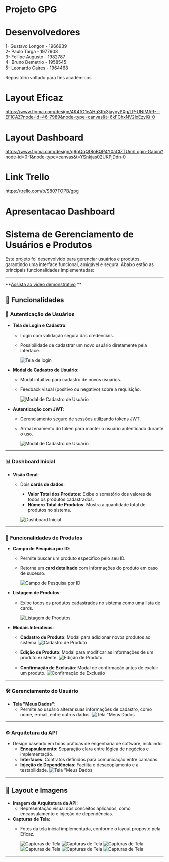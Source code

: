 # Projeto GPG
# Desenvolvedores #
1- Gustavo Longon - 1966939<br>
2- Paulo Targa - 1977908<br>
3- Fellipe Augusto - 1982787<br>
4- Bruno Demetrio - 1958545<br>
5- Leonardo Caires - 1964468<br>

Repositório voltado para fins acadêmicos 

# Layout Eficaz #
https://www.figma.com/design/4K4fO1eAHq3Rx3jaypyPXg/LP-UNIMAR---EFICAZ?node-id=46-7989&node-type=canvas&t=6kFChxNV2IxEzyjQ-0

# Layout Dashboard #

https://www.figma.com/design/g9pQqQf8oBQP4Y0aClZTUm/Login-Gabini?node-id=0-1&node-type=canvas&t=YSnkjas02UKPjDdn-0

# Link Trello #
https://trello.com/b/S807TOPB/gpg


# Apresentacao Dashboard #

# Sistema de Gerenciamento de Usuários e Produtos

Este projeto foi desenvolvido para gerenciar usuários e produtos, garantindo uma interface funcional, amigável e segura. Abaixo estão as principais funcionalidades implementadas:

---

**[Assista ao vídeo demonstrativo](https://www.youtube.com/watch?v=wl8rE1WfIE0)
**

## 🚀 Funcionalidades

### 🔑 **Autenticação de Usuários**
- **Tela de Login e Cadastro**: 
  - Login com validação segura das credenciais.
  - Possibilidade de cadastrar um novo usuário diretamente pela interface.

    ![Tela de login](readme/01.jpg) 

- **Modal de Cadastro de Usuário**:
  - Modal intuitivo para cadastro de novos usuários.
  - Feedback visual (positivo ou negativo) sobre a requisição.

    ![Modal de Cadastro de Usuário](readme/02.jpg) 

- **Autenticação com JWT**:
  - Gerenciamento seguro de sessões utilizando tokens JWT.
  - Armazenamento do token para manter o usuário autenticado durante o uso.

    ![Modal de Cadastro de Usuário](readme/03.jpg) 

---

### 📊 **Dashboard Inicial**
- **Visão Geral**:
  - Dois **cards de dados**:
    - **Valor Total dos Produtos**: Exibe o somatório dos valores de todos os produtos cadastrados.
    - **Número Total de Produtos**: Mostra a quantidade total de produtos no sistema.

    ![Dashboard Inicial](readme/04.jpg) 


---

### 🔎 **Funcionalidades de Produtos**
- **Campo de Pesquisa por ID**:
  - Permite buscar um produto específico pelo seu ID.
  - Retorna um **card detalhado** com informações do produto em caso de sucesso.

    ![Campo de Pesquisa por ID](readme/05.jpg) 

- **Listagem de Produtos**:
  - Exibe todos os produtos cadastrados no sistema como uma lista de cards.

    ![Listagem de Produtos](readme/06.jpg) 

- **Modais Interativos**:
  - **Cadastro de Produto**: Modal para adicionar novos produtos ao sistema.
    ![Cadastro de Produto](readme/07.jpg) 

  - **Edição de Produto**: Modal para modificar as informações de um produto existente.
    ![Edição de Produto](readme/08.jpg) 

  - **Confirmação de Exclusão**: Modal de confirmação antes de excluir um produto.
    ![Confirmação de Exclusão](readme/09.jpg) 

---

### 🛠️ **Gerenciamento do Usuário**
- **Tela "Meus Dados"**:
  - Permite ao usuário alterar suas informações de cadastro, como nome, e-mail, entre outros dados.
    ![Tela "Meus Dados](readme/10.jpg) 
---

### ⚙️ **Arquitetura da API**
- Design baseado em boas práticas de engenharia de software, incluindo:
  - **Encapsulamento**: Separação clara entre lógica de negócios e implementação.
  - **Interfaces**: Contratos definidos para comunicação entre camadas.
  - **Injeção de Dependências**: Facilita o desacoplamento e a testabilidade.
    ![Tela "Meus Dados](readme/11.jpg) 


---

## 📸 Layout e Imagens

- **Imagem da Arquitetura da API**:
  - Representação visual dos conceitos aplicados, como encapsulamento e injeção de dependências.
- **Capturas de Tela**:
  - Fotos da tela inicial implementada, conforme o layout proposto pela Eficaz.

    ![Capturas de Tela](readme/12.jpg)
    ![Capturas de Tela](readme/13.jpg)
    ![Capturas de Tela](readme/14.jpg)
    ![Capturas de Tela](readme/15.jpg)
    ![Capturas de Tela](readme/16.jpg)
    ![Capturas de Tela](readme/17.jpg)




---



